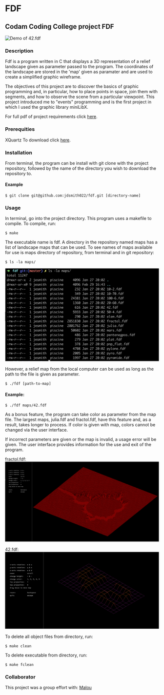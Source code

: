 # FDF
## Codam Coding College project FDF

![Demo of 42.fdf](https://github.com/jdsmith022/fdf_/blob/master/pictures/fdf.gif)

### Description
Fdf is a program written in C that displays a 3D representation of a relief landscape given as parameter passed to the program. The coordinates of the landscape are stored in the 'map' given as paramater and are used to create a simplified graphic wireframe.

The objectives of this project are to discover the basics of graphic programming and, in particular, how to place points in space, join them with segments, and how to observe the scene from a particular viewpoint. This project introduced me to "events" programming and is the first project in which I used the graphic library miniLibX.

For full pdf of project requirements click [here](https://github.com/jdsmith022/fdf/blob/master/fdf.en.pdf).

### Prerequities
XQuartz
To download click [here](https://www.xquartz.org/).

### Installation

From terminal, the program can be install with git clone with the project repository, followed by the name of the directory you wish to download the repository to.

#### Example 
```
$ git clone git@github.com:jdsmith022/fdf.git [directory-name]
```

### Usage
In terminal, go into the project directory. This program uses a makefile to compile. To compile, run:
```
$ make
```
The executable name is fdf. A directory in the repository named maps has a list of landscape maps that can be used. To see names of maps available for use is maps directory of repository, from terminal and in git repository:
```
$ ls -la maps/
```
![ls-la display](https://github.com/jdsmith022/fdf_/blob/master/pictures/ls-la.png)

However, a relief map from the local computer can be used as long as the path to the file is given as parameter.
```
$ ./fdf [path-to-map]
```

#### Example:
```
$ ./fdf maps/42.fdf
```

As a bonus feature, the program can take color as parameter from the map file. The largest maps, julia.fdf and fractol.fdf, have this feature and, as a result, takes longer to process. If color is given with map, colors cannot be changed via the user interface.

If incorrect parameters are given or the map is invalid, a usage error will be given. The user interface provides information for the use and exit of the program. 

fractol.fdf:
![fractol.fdf](https://github.com/jdsmith022/fdf_/blob/master/pictures/fractal.png)

42.fdf:
![42.fdf](https://github.com/jdsmith022/fdf_/blob/master/pictures/42.png)

To delete all object files from directory, run:
```
$ make clean
```
To delete executable from directory, run:
```
$ make fclean
```


### Collaborator
This project was a group effort with:
[Malou](https://github.com/mminkjan)
